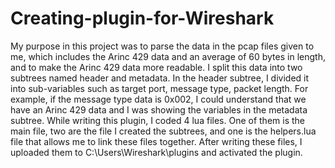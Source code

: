  # Creating-plugin-for-Wireshark

 My purpose in this project was to parse the data in the pcap files given to me, which
includes the Arinc 429 data and an average of 60 bytes in length, and to make the
Arinc 429 data more readable.
 I split this data into two subtrees named header and metadata. In the header
subtree, I divided it into sub-variables such as target port, message type, packet
length. For example, if the message type data is 0x002, I could understand that we
have an Arinc 429 data and I was showing the variables in the metadata subtree.
 While writing this plugin, I coded 4 lua files. One of them is the main file, two are the
file I created the subtrees, and one is the helpers.lua file that allows me to link these
files together. After writing these files, I uploaded them to C:\Users\Wireshark\plugins
and activated the plugin.
